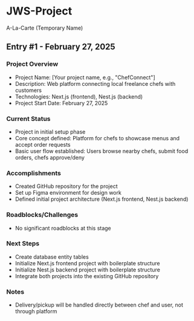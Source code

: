 # JWS-Project
A-La-Carte (Temporary Name)

## Entry #1 - February 27, 2025

### Project Overview
- Project Name: [Your project name, e.g., "ChefConnect"]
- Description: Web platform connecting local freelance chefs with customers
- Technologies: Next.js (frontend), Nest.js (backend)
- Project Start Date: February 27, 2025

### Current Status
- Project in initial setup phase
- Core concept defined: Platform for chefs to showcase menus and accept order requests
- Basic user flow established: Users browse nearby chefs, submit food orders, chefs approve/deny

### Accomplishments
- Created GitHub repository for the project
- Set up Figma environment for design work
- Defined initial project architecture (Next.js frontend, Nest.js backend)

### Roadblocks/Challenges
- No significant roadblocks at this stage

### Next Steps
- Create database entity tables
- Initialize Next.js frontend project with boilerplate structure
- Initialize Nest.js backend project with boilerplate structure
- Integrate both projects into the existing GitHub repository

### Notes
- Delivery/pickup will be handled directly between chef and user, not through platform